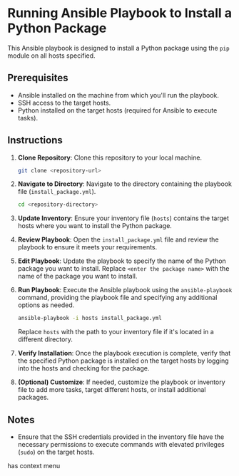 # Running Ansible Playbook to Install a Python Package
 
This Ansible playbook is designed to install a Python package using the `pip` module on all hosts specified.
 
## Prerequisites
 
- Ansible installed on the machine from which you'll run the playbook.
- SSH access to the target hosts.
- Python installed on the target hosts (required for Ansible to execute tasks).
 
## Instructions
 
1. **Clone Repository**: Clone this repository to your local machine.
 
    ```bash
    git clone <repository-url>
    ```
 
2. **Navigate to Directory**: Navigate to the directory containing the playbook file (`install_package.yml`).
 
    ```bash
    cd <repository-directory>
    ```
 
3. **Update Inventory**: Ensure your inventory file (`hosts`) contains the target hosts where you want to install the Python package.
 
4. **Review Playbook**: Open the `install_package.yml` file and review the playbook to ensure it meets your requirements.
 
5. **Edit Playbook**: Update the playbook to specify the name of the Python package you want to install. Replace `<enter the package name>` with the name of the package you want to install.
 
6. **Run Playbook**: Execute the Ansible playbook using the `ansible-playbook` command, providing the playbook file and specifying any additional options as needed.
 
    ```bash
    ansible-playbook -i hosts install_package.yml
    ```
 
    Replace `hosts` with the path to your inventory file if it's located in a different directory.
 
7. **Verify Installation**: Once the playbook execution is complete, verify that the specified Python package is installed on the target hosts by logging into the hosts and checking for the package.
 
8. **(Optional) Customize**: If needed, customize the playbook or inventory file to add more tasks, target different hosts, or install additional packages.
 
## Notes
 
- Ensure that the SSH credentials provided in the inventory file have the necessary permissions to execute commands with elevated privileges (`sudo`) on the target hosts.

has context menu
